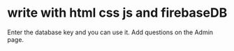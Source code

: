# write with html css js and firebaseDB  
Enter the database key and you can use it.
Add questions on the Admin page.

